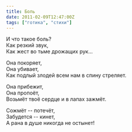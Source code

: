 ```yaml
---
title: Боль
date: 2011-02-09T12:47:00Z
tags: ["готика", "стихи"]
---
```


И что такое боль?  
Как резкий звук,  
Как жест во тьме дрожащих рук...  

Она покоряет,  
Она убивает,  
Как подлый злодей всем нам в спину стреляет.  

Она прибежит,  
Она пропоёт,  
Возьмёт твоё сердце и в лапах зажмёт.  

Сожмёт -- потечёт,  
Забудется -- кинет,  
А рана в душе никогда не остынет!  


